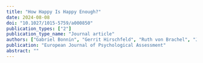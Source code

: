 ```yaml
---
title: "How Happy Is Happy Enough?"
date: 2024-08-08
doi: "10.1027/1015-5759/a000850"
publication_types: ["2"]
publication_type_name: "Journal article"
authors: ["Gabriel Bonnin", "Gerrit Hirschfeld", "Ruth von Brachel", "J\u00fcrgen Margraf"]
publication: "European Journal of Psychological Assessment"
abstract: ""
---
```

